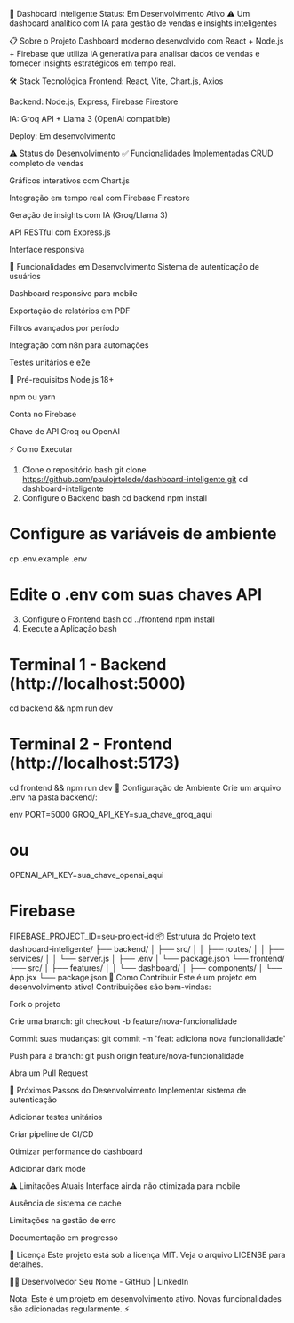 🚀 Dashboard Inteligente 
Status: Em Desenvolvimento Ativo ⚠️
Um dashboard analítico com IA para gestão de vendas e insights inteligentes

📋 Sobre o Projeto
Dashboard moderno desenvolvido com React + Node.js + Firebase que utiliza IA generativa para analisar dados de vendas e fornecer insights estratégicos em tempo real.

🛠️ Stack Tecnológica
Frontend: React, Vite, Chart.js, Axios

Backend: Node.js, Express, Firebase Firestore

IA: Groq API + Llama 3 (OpenAI compatible)

Deploy: Em desenvolvimento

⚠️ Status do Desenvolvimento
✅ Funcionalidades Implementadas
CRUD completo de vendas

Gráficos interativos com Chart.js

Integração em tempo real com Firebase Firestore

Geração de insights com IA (Groq/Llama 3)

API RESTful com Express.js

Interface responsiva

🚧 Funcionalidades em Desenvolvimento
Sistema de autenticação de usuários

Dashboard responsivo para mobile

Exportação de relatórios em PDF

Filtros avançados por período

Integração com n8n para automações

Testes unitários e e2e

🎯 Pré-requisitos
Node.js 18+

npm ou yarn

Conta no Firebase

Chave de API Groq ou OpenAI

⚡ Como Executar
1. Clone o repositório
bash
git clone https://github.com/paulojrtoledo/dashboard-inteligente.git
cd dashboard-inteligente
2. Configure o Backend
bash
cd backend
npm install

# Configure as variáveis de ambiente
cp .env.example .env
# Edite o .env com suas chaves API
3. Configure o Frontend
bash
cd ../frontend
npm install
4. Execute a Aplicação
bash
# Terminal 1 - Backend (http://localhost:5000)
cd backend && npm run dev

# Terminal 2 - Frontend (http://localhost:5173)  
cd frontend && npm run dev
🔧 Configuração de Ambiente
Crie um arquivo .env na pasta backend/:

env
PORT=5000
GROQ_API_KEY=sua_chave_groq_aqui
# ou
OPENAI_API_KEY=sua_chave_openai_aqui

# Firebase
FIREBASE_PROJECT_ID=seu-project-id
📦 Estrutura do Projeto
text
dashboard-inteligente/
├── backend/
│   ├── src/
│   │   ├── routes/
│   │   ├── services/
│   │   └── server.js
│   ├── .env
│   └── package.json
└── frontend/
    ├── src/
    │   ├── features/
    │   │   └── dashboard/
    │   ├── components/
    │   └── App.jsx
    └── package.json
🤝 Como Contribuir
Este é um projeto em desenvolvimento ativo! Contribuições são bem-vindas:

Fork o projeto

Crie uma branch: git checkout -b feature/nova-funcionalidade

Commit suas mudanças: git commit -m 'feat: adiciona nova funcionalidade'

Push para a branch: git push origin feature/nova-funcionalidade

Abra um Pull Request

📝 Próximos Passos do Desenvolvimento
Implementar sistema de autenticação

Adicionar testes unitários

Criar pipeline de CI/CD

Otimizar performance do dashboard

Adicionar dark mode

⚠️ Limitações Atuais
Interface ainda não otimizada para mobile

Ausência de sistema de cache

Limitações na gestão de erro

Documentação em progresso

📄 Licença
Este projeto está sob a licença MIT. Veja o arquivo LICENSE para detalhes.

👨‍💻 Desenvolvedor
Seu Nome - GitHub | LinkedIn

Nota: Este é um projeto em desenvolvimento ativo. Novas funcionalidades são adicionadas regularmente. ⚡
